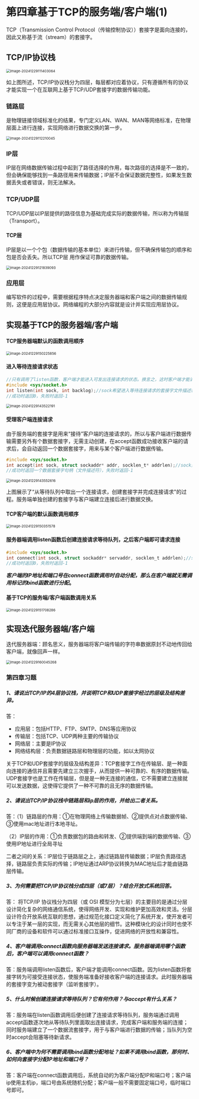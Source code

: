 # 第四章基于TCP的服务端/客户端(1)

TCP（Transmission Control Protocol（传输控制协议））套接字是面向连接的，因此又称基于流（stream）的套接字。

## TCP/IP协议栈

<img src="D:\Typora\Socket编程\第四章\TCP_IP协议栈.png" alt="image-20241229111403064" style="zoom: 67%;" />

如上图所述，TCP/IP协议栈分为四层，每层都对应着协议，只有遵循所有的协议才能实现一个在互联网上基于TCP/UDP套接字的数据传输功能。

### 链路层

是物理链接领域标准化的结果，专门定义LAN、WAN、MAN等网络标准，在物理层面上进行连接，实现网络进行数据交换的第一步。

<img src="D:\Typora\Socket编程\第四章\链路层.png" alt="image-20241229112210045" style="zoom: 67%;" />

### IP层

IP层在网络数据传输过程中起到了路径选择的作用，每次路径的选择是不一致的，但会确保能够找到一条路径用来传输数据；IP层不会保证数据完整性，如果发生数据丢失或者错误，则无法解决。

### TCP/UDP层

TCP/UDP层以IP层提供的路径信息为基础完成实际的数据传输，所以称为传输层（Transport）。

#### TCP层

IP层是以一个个包（数据传输的基本单位）来进行传输，但不确保传输包的顺序和包是否会丢失。所以TCP层
用作保证可靠的数据传输。

<img src="D:\Typora\Socket编程\第四章\tcp_transport.png" alt="image-20241229121839093" style="zoom: 67%;" />

### 应用层

编写软件的过程中，需要根据程序特点决定服务器端和客户端之间的数据传输规则，这便是应用层协议。网络编程的大部分内容就是设计并实现应用层协议。

## 实现基于TCP的服务器端/客户端

#### TCP服务器端默认的函数调用顺序

<img src="D:\Typora\Socket编程\第四章\tcp_liucheng.png" alt="image-20241229150225856" style="zoom: 67%;" />

#### 进入等待连接请求状态

```c
//只有调用了listen函数，客户端才能进入可发出连接请求的状态。换言之，这时客户端才能调用connect函数
#include <sys/socket.h>
int listen(int sock, int backlog);//sock希望进入等待连接请求的套接字文件描述符，传递的描述符套接字参数称为服务器端套接字(监听套接字)；backlog(连接请求等待队列的长度，若为5，则队列长度为5，表示最多使5个连接请求进入队列)。
//成功时返回0，失败时返回-1
```

<img src="D:\Typora\Socket编程\第四章\listen.png" alt="image-20241229143522191" style="zoom: 67%;" />

#### 受理客户端连接请求

由于服务端的套接字是用来“接待”客户端的连接请求的，所以与客户端进行数据传输需要另外有个数据套接字，无需主动创建，在accept函数成功接收客户端的请求后，会自动返回一个数据套接字，用来与某个客户端进行数据传输。

```c
#include <sys/socket.h>
int accept(int sock, struct sockaddr* addr, socklen_t* addrlen);//sock是连接套接字的文件描述符，addr是保存发起连接请求的客户端地址信息的变量地址值，调用函数后向传递来的地址变量参数填充客户端地址信息；addrlen是addr结构体的长度，但是存有长度的变量地址。函数调用完成后，该变量即被填入客户端地址长度。
//成功时返回一个数据套接字句柄（文件描述符），失败时返回-1
```

<img src="D:\Typora\Socket编程\第四章\accept.png" alt="image-20241229143552616" style="zoom: 67%;" />

上图展示了“从等待队列中取出一个连接请求，创建套接字并完成连接请求"的过程。服务端单独创建的套接字与客户端建立连接后进行数据交换。

#### TCP客户端的默认函数调用顺序

<img src="D:\Typora\Socket编程\第四章\tcp_clnt_liucheng.png" alt="image-20241229150351578" style="zoom: 67%;" />

#### 服务器端调用listen函数后创建连接请求等待队列，之后客户端即可请求连接

```c
#include <sys/socket.h>
int connect(int sock, struct sockaddr* servaddr, socklen_t addrlen);//sock是客户端的数据套接字，servaddr用来保存服务端的地址信息的变量地址值；addrlen以字节为单位传递已传递给第二个结构体参数servaddr的地址变量长度。
//成功时返回0，失败时返回-1
```

***客户端的IP地址和端口号在connect函数调用时自动分配，那么在客户端就无需调用标记的bind函数进行分配*。**

#### 基于TCP的服务端/客户端函数调用关系

<img src="D:\Typora\Socket编程\第四章\relationship_betw_clnt_and_srev.png" alt="image-20241229151708286" style="zoom: 67%;" />

## 实现迭代服务器端/客户端

迭代服务器端：顾名思义，服务器端将客户端传输的字符串数据原封不动地传回给客户端，就像回声一样。

<img src="D:\Typora\Socket编程\第四章\iter_server.png" alt="image-20241229160045268" style="zoom: 67%;" />

### 第四章习题

##### 1、请说出TCP/IP的4层协议栈，并说明TCP和UDP套接字经过的层级及结构差异。

答：

- 应用层：包括HTTP、FTP、SMTP、DNS等应用协议
- 传输层：包括TCP、UDP两种主要的传输协议
- 网络层：主要是IP协议
- 网络结构层：负责数据链路层和物理层的功能，如以太网协议

关于TCP和UDP套接字的层级及结构差异：TCP套接字工作在传输层、是一种面向连接的通信并且需要先建立三次握手，从而提供一种可靠的、有序的数据传输。UDP套接字也是工作在传输层，但是是一种无连接的通信，它不需要建立连接就可以发送数据，这使得它提供了一种不可靠的且无序的数据传输。

##### 2、请说出TCP/IP协议栈中链路层和ip层的作用，并给出二者关系。

答：（1）链路层的作用：①在物理网络上传输数据帧、②提供点对点数据传输、③使用mac地址进行本地寻址。

​	   （2）IP层的作用：①负责数据包的路由和转发、②提供端到端的数据传输、③使用IP地址进行全局寻址

二者之间的关系：IP层位于链路层之上，通过链路层传输数据；IP层负责路径选择，链路层负责实际的传输；IP地址通过ARP协议转换为MAC地址后才能由链路层传输。

##### 3、为何需要把TCP/IP协议栈分成四层（或7层）？结合开放式系统回答。

答： 将TCP/IP 协议栈分为四层（或 OSI 模型分为七层）的主要目的是通过分层设计简化复杂的网络通信系统，使得网络开发、实现和维护更加高效和灵活。分层设计符合开放系统互联的思想，通过规范化接口定义简化了系统开发，使开发者可以专注于某一层的实现，而无需关心其他层的细节。这种模块化的设计同时也使不同厂商的设备和软件可以通过标准接口互操作，促进网络的开放性和兼容性。

##### 4、客户端调用connect函数向服务器端发送连接请求。服务器端调用哪个函数后，客户端可以调用connect函数？

答：服务端调用listen函数后，客户端才能调用connect函数。因为listen函数将套接字转为可接受连接状态，使服务端准备好接收客户端的连接请求。此时服务器端的套接字变为被动套接字（监听套接字）。

##### 5、什么时候创建连接请求等待队列？它有何作用？与accept有什么关系？

答：服务端在listen函数调用后便创建了连接请求等待队列，服务端通过调用accept函数逐次地从等待队列里面取出连接请求，完成客户端和服务端的连接；同时服务端建立了一个数据流套接字，用于与客户端进行数据的传输；当队列为空时accept会阻塞等待新请求。

##### 6、客户端中为何不需要调用bind函数分配地址？如果不调用bind函数，那何时、如何向套接字分配IP地址和端口号？

答：客户端在connect函数调用后，系统自动的为客户端分配IP和端口号；客户端ip使用主机ip，端口号由系统随机分配；客户端一般不需要固定端口号，临时端口号即可。